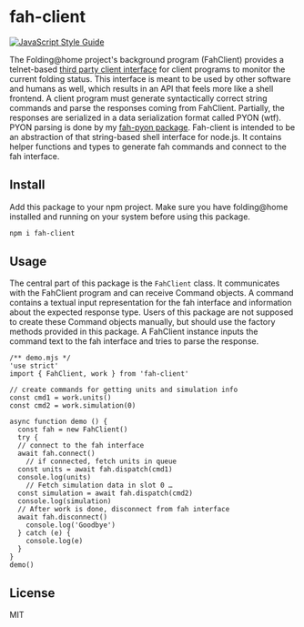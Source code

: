# fah-client
[![JavaScript Style Guide](https://cdn.rawgit.com/standard/standard/master/badge.svg)](https://github.com/standard/standard)

The Folding@home project's background program (FahClient) provides a telnet-based [third party client interface](https://github.com/FoldingAtHome/fah-control/wiki/3rd-party-FAHClient-API) for client programs to monitor the current folding status.
This interface is meant to be used by other software and humans as well, which results in an API that feels more like a shell frontend.
A client program must generate syntactically correct string commands and parse the responses coming from FahClient.
Partially, the responses are serialized in a data serialization format called PYON (wtf).
PYON parsing is done by my [fah-pyon package](https://github.com/tamaracha/node-fah-pyon).
Fah-client is intended to be an abstraction of that string-based shell interface for node.js.
It contains helper functions and types to generate fah commands and connect to the fah interface.

## Install
Add this package to your npm project.
Make sure you have folding@home installed and running on your system before using this package.

```sh
npm i fah-client
```

## Usage
The central part of this package is the `FahClient` class.
It communicates with the FahClient program and can receive Command objects.
A command contains a textual input representation for the fah interface and information about the expected response type.
Users of this package are not supposed to create these Command objects manually, but should use the factory methods provided in this package.
A FahClient instance inputs the command text to the fah interface and tries to parse the response.

```node
/** demo.mjs */
'use strict'
import { FahClient, work } from 'fah-client'

// create commands for getting units and simulation info
const cmd1 = work.units()
const cmd2 = work.simulation(0)

async function demo () {
  const fah = new FahClient()
  try {
  // connect to the fah interface
  await fah.connect()
    // if connected, fetch units in queue
  const units = await fah.dispatch(cmd1)
  console.log(units)
    // Fetch simulation data in slot 0 …
  const simulation = await fah.dispatch(cmd2)
  console.log(simulation)
  // After work is done, disconnect from fah interface
  await fah.disconnect()
    console.log('Goodbye')
  } catch (e) {
    console.log(e)
  }
}
demo()
```

## License
MIT
